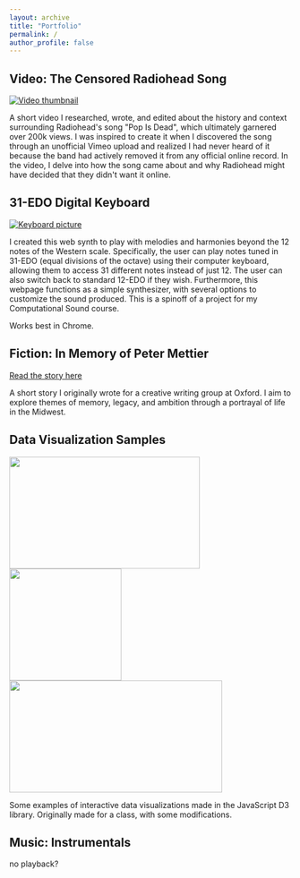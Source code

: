 ```yaml
---
layout: archive
title: "Portfolio"
permalink: /
author_profile: false
---
```


## Video: The Censored Radiohead Song
[![Video thumbnail](https://img.youtube.com/vi/gQxfdacPpgo/0.jpg)](https://www.youtube.com/watch?v=gQxfdacPpgo "Watch the video")

A short video I researched, wrote, and edited about the history and context surrounding Radiohead's song "Pop Is Dead", which ultimately garnered over 200k views. I was inspired to create it when I discovered the song through an unofficial Vimeo upload and realized I had never heard of it because the band had actively removed it from any official online record. In the video, I delve into how the song came about and why Radiohead might have decided that they didn't want it online.

## 31-EDO Digital Keyboard
[![Keyboard picture](https://williamyzhang.github.io/keyboard/31edo-keyboard.jpg)](https://williamyzhang.github.io/keyboard/ "Try out the keyboard")

I created this web synth to play with melodies and harmonies beyond the 12 notes of the Western scale. Specifically, the user can play notes tuned in 31-EDO (equal divisions of the octave) using their computer keyboard, allowing them to access 31 different notes instead of just 12. The user can also switch back to standard 12-EDO if they wish. Furthermore, this webpage functions as a simple synthesizer, with several options to customize the sound produced.
This is a spinoff of a project for my Computational Sound course.

Works best in Chrome.

## Fiction: In Memory of Peter Mettier
[Read the story here](https://williamyzhang.github.io/portfolio/files/in-memory-of-peter-mettier.pdf)

A short story I originally wrote for a creative writing group at Oxford. I aim to explore themes of memory, legacy, and ambition through a portrayal of life in the Midwest.

## Data Visualization Samples
<a href="https://williamyzhang.github.io/datavis/cars/"><img src=https://williamyzhang.github.io/images/datavis-preview.png width="340" height="200"></a>
<a href="https://williamyzhang.github.io/datavis/pop-density/"><img src=https://williamyzhang.github.io/images/datavis-preview2.png width="200" height="200"></a>
<a href="https://williamyzhang.github.io/datavis/wonders/"><img src=https://williamyzhang.github.io/images/datavis-preview3.png width="380" height="200"></a>

Some examples of interactive data visualizations made in the JavaScript D3 library. Originally made for a class, with some modifications.

## Music: Instrumentals

<audio  id="dog days are over" preload="audio" src="../files/dog-days.wav"></audio>
no playback?
